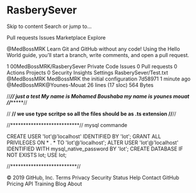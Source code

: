 # RasberySever
Skip to content
Search or jump to…

Pull requests
Issues
Marketplace
Explore
 
@MedBossMRK 
Learn Git and GitHub without any code!
Using the Hello World guide, you’ll start a branch, write comments, and open a pull request.


1
00MedBossMRK/RasberySever Private
 Code Issues 0 Pull requests 0 Actions Projects 0 Security Insights Settings
RasberySever/Test.txt
@MedBossMRK MedBossMRK the initial configuration
7d58971 1 minute ago
@MedBossMRK@Younes-Mouat
26 lines (17 sloc)  564 Bytes
  
//*********************//
just a test
My name is Mohamed Boushaba
my name is younes mouat
//**************************//

// **************************//
we use type scritpe 
so all the files should be as .ts extension
//**************************//



//***************************//
 mysql commande 

CREATE USER 'Iot'@'localhost' IDENTIFIED BY 'Iot';
GRANT ALL PRIVILEGES ON * . * TO 'Iot'@'localhost';
ALTER USER 'Iot'@'localhost' IDENTIFIED WITH mysql_native_password BY 'Iot';
CREATE DATABASE  IF NOT EXISTS Iot;
USE Iot;

 //**************************//



© 2019 GitHub, Inc.
Terms
Privacy
Security
Status
Help
Contact GitHub
Pricing
API
Training
Blog
About
